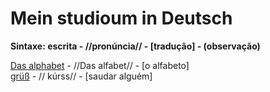 # Mein studioum in Deutsch

**Sintaxe: escrita - //pronúncia// - [tradução] - (observação)**  

[Das alphabet](das_alphabet.md)  - //Das alfabet// - [o alfabeto]  
[grüß](grüß.md) - // kúrss// - [saudar alguém]  

